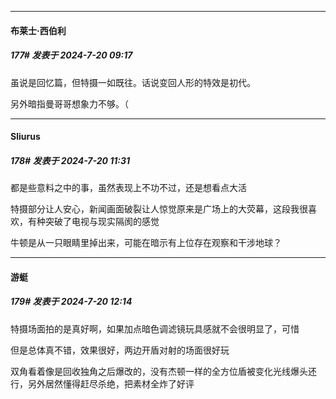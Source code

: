 ﻿
*****

####  布莱士·西伯利  
##### 177#       发表于 2024-7-20 09:17

虽说是回忆篇，但特摄一如既往。话说变回人形的特效是初代。

另外暗指曼哥哥想象力不够。（


*****

####  Sliurus  
##### 178#       发表于 2024-7-20 11:31

都是些意料之中的事，虽然表现上不功不过，还是想看点大活

特摄部分让人安心，新闻画面破裂让人惊觉原来是广场上的大荧幕，这段我很喜欢，有种突破了电视与现实隔阂的感觉

牛顿是从一只眼睛里掉出来，可能在暗示有上位存在观察和干涉地球？


*****

####  游蜓  
##### 179#       发表于 2024-7-20 12:14

特摄场面拍的是真好啊，如果加点暗色调滤镜玩具感就不会很明显了，可惜

但是总体真不错，效果很好，两边开盾对射的场面很好玩

双角看着像是回收独角之后爆改的，没有杰顿一样的全方位盾被变化光线爆头还行，另外居然懂得赶尽杀绝，把素材全炸了好评

